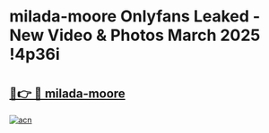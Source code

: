 # milada-moore Onlyfans Leaked - New Video & Photos March 2025 !4p36i

# <h2><a href="https://i8xpko.iuczelnia.edu.pl?title=milada-moore&ref=4p36i">🔗👉 🔴 milada-moore</a></h2>

[![acn](https://github.com/user-attachments/assets/0f9c940e-d8b0-45ae-aac7-cd30a18b3e1c)](https://i8xpko.iuczelnia.edu.pl?title=milada-moore&ref=4p36i)

